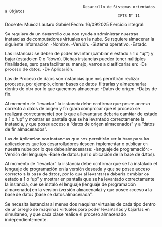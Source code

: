                                         Desarrollo de Sistemas orientados a Objetos
                                                        IFTS N° 11

Docente: Muñoz Lautaro Gabriel
Fecha: 16/09/2025
Ejercicio integral:

Se requiere de un desarrollo que nos ayude a administrar nuestras instancias de computadores virtuales en la nube.
Se requiere almacenar la siguiente información:
-Nombre.
-Versión.
-Sistema operativo.
-Estado.

Las instancias se deben de poder levantar (cambiar el estado a 1 o “up”) y bajar (estado en 0 o “down).
Dichas instancias pueden tener múltiples finalidades, pero para facilitar su manejo, vamos a clasificarlas en:
-De proceso de datos.
-De Aplicación.

Las de Proceso de datos son instancias que nos permitirán realizar procesos, por ejemplo, clonar bases de datos, filtrarlas y almacenarlas dentro de otra por lo que queremos almacenar:
-Datos de origen.
-Datos de fin.

Al momento de “levantar” la instancia debe confirmar que posee acceso correcto a datos de origen y fin (para comprobar que el proceso se realizará correctamente) por lo que al levantarse debería cambiar de estado a 1 o “up” y mostrar en pantalla que se ha levantado correctamente la instancia, y que posee acceso a “datos de origen almacenados” y a “datos de fin almacenados”.

Las de Aplicacion son instancias que nos permitirán ser la base para las aplicaciones que los desarrolladores deseen implementar o publicar en nuestra nube por lo que debe almacenarse:
-lenguaje de programación:
-Versión del lenguaje:
-Base de datos: (url o ubicación de la base de datos).

Al momento de “levantar” la instancia debe confirmar que se ha instalado el lenguaje de programación en la versión deseada y que se posee acceso correcto a la base de datos, por lo que al levantarse debería cambiar de estado a 1 o “up” y mostrar en pantalla que se ha levantado correctamente la instancia, que se instaló el lenguaje (lenguaje de programación almacenado) en la versión (versión almacenada) y que posee acceso a la base de datos (base de datos almacenada”.


Se necesita instanciar al menos dos maquinar virtuales de cada tipo dentro de un arreglo de maquinas virtuales para poder levantarlas y bajarlas en simultaneo, y que cada clase realice el proceso almacenado independientemente.
